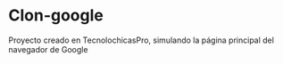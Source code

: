 # Clon-google
Proyecto creado en TecnolochicasPro, simulando la página principal del navegador de Google
